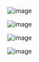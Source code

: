 ![image](https://github.com/user-attachments/assets/22f7bd79-6da7-4572-9952-ff63309c8ab0)

![image](https://github.com/user-attachments/assets/e0679d6f-99bd-48bf-93b2-57c05771a284)

![image](https://github.com/user-attachments/assets/ebfe4f2a-3c12-40dd-8401-647e095132f8)

![image](https://github.com/user-attachments/assets/0e3107d0-652a-49e7-9662-74f1da66704f)
